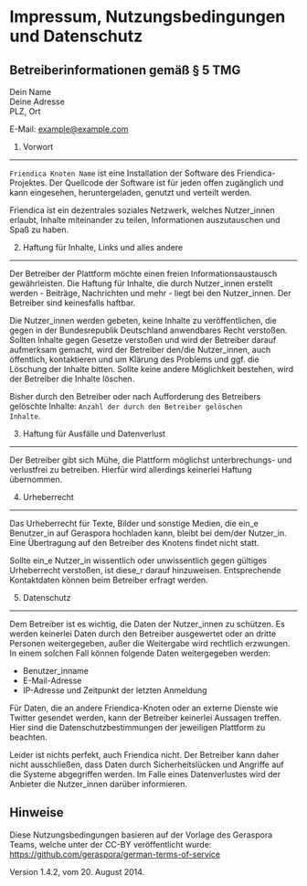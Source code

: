Impressum, Nutzungsbedingungen und Datenschutz
==============================================

Betreiberinformationen gemäß § 5 TMG
------------------------------------

Dein Name  
Deine Adresse  
PLZ, Ort  

E-Mail: example@example.com

1. Vorwort
----------

<code>Friendica Knoten Name</code> ist eine Installation der Software des Friendica-Projektes. Der
Quellcode der Software ist für jeden offen zugänglich und kann eingesehen,
heruntergeladen, genutzt und verteilt werden.

Friendica ist ein dezentrales soziales Netzwerk, welches Nutzer_innen erlaubt, Inhalte
miteinander zu teilen, Informationen auszutauschen und Spaß zu haben.

2. Haftung für Inhalte, Links und alles andere
----------------------------------------------

Der Betreiber der Plattform möchte einen freien Informationsaustausch
gewährleisten. Die Haftung für Inhalte, die durch Nutzer_innen erstellt werden -
Beiträge, Nachrichten und mehr - liegt bei den Nutzer_innen. Der Betreiber sind 
keinesfalls haftbar.

Die Nutzer_innen werden gebeten, keine Inhalte zu veröffentlichen, die gegen in der
Bundesrepublik Deutschland anwendbares Recht verstoßen. Sollten Inhalte gegen
Gesetze verstoßen und wird der Betreiber darauf aufmerksam gemacht, wird der
Betreiber den/die Nutzer_innen, auch öffentlich, kontaktieren und um Klärung des
Problems und ggf. die Löschung der Inhalte bitten. Sollte keine andere
Möglichkeit bestehen, wird der Betreiber die Inhalte löschen.

Bisher durch den Betreiber oder nach Aufforderung des Betreibers gelöschte
Inhalte: <code>Anzahl der durch den Betreiber gelöschen Inhalte</code>.

3. Haftung für Ausfälle und Datenverlust
----------------------------------------

Der Betreiber gibt sich Mühe, die Plattform möglichst unterbrechungs- und
verlustfrei zu betreiben. Hierfür wird allerdings keinerlei Haftung übernommen.

4. Urheberrecht
---------------

Das Urheberrecht für Texte, Bilder und sonstige Medien, die ein_e Benutzer_in
auf Geraspora hochladen kann, bleibt bei dem/der Nutzer_in. Eine Übertragung auf den
Betreiber des Knotens findet nicht statt.

Sollte ein_e Nutzer_in wissentlich oder unwissentlich gegen gültiges Urheberrecht
verstoßen, ist diese_r darauf hinzuweisen. Entsprechende Kontaktdaten können
beim Betreiber erfragt werden.

5. Datenschutz
--------------

Dem Betreiber ist es wichtig, die Daten der Nutzer_innen zu schützen. Es werden
keinerlei Daten durch den Betreiber ausgewertet oder an dritte Personen
weitergegeben, außer die Weitergabe wird rechtlich erzwungen. In einem
solchen Fall können folgende Daten weitergegeben werden: 

  * Benutzer_inname
  * E-Mail-Adresse
  * IP-Adresse und Zeitpunkt der letzten Anmeldung

Für Daten, die an andere Friendica-Knoten oder an externe Dienste wie Twitter
gesendet werden, kann der Betreiber keinerlei Aussagen treffen. Hier sind die
Datenschutzbestimmungen der jeweiligen Plattform zu beachten.

Leider ist nichts perfekt, auch Friendica nicht. Der Betreiber kann daher nicht
ausschließen, dass Daten durch Sicherheitslücken und Angriffe auf die Systeme
abgegriffen werden. Im Falle eines Datenverlustes wird der Anbieter die Nutzer_innen
darüber informieren.

Hinweise
--------

Diese Nutzungsbedingungen basieren auf der Vorlage des Geraspora Teams, welche
unter der CC-BY veröffentlicht wurde:
https://github.com/geraspora/german-terms-of-service

Version 1.4.2, vom 20. August 2014.
